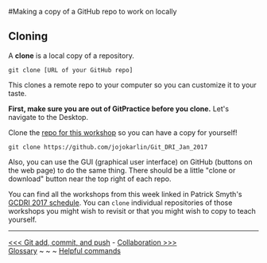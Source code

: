 #Making a copy of a GitHub repo to work on locally

## Cloning

A **clone** is a local copy of a repository.  

`git clone [URL of your GitHub repo]`

This clones a remote repo to your computer so you can customize it to your taste. 

**First, make sure you are out of GitPractice before you clone.** Let's navigate to the Desktop. 

Clone the [repo for this workshop](https://github.com/jojokarlin/Git_DRI_Jan_2017) so you can have a copy for yourself!

`git clone https://github.com/jojokarlin/Git_DRI_Jan_2017`

Also, you can use the GUI (graphical user interface) on GitHub (buttons on the web page) to do the same thing. There should be a little "clone or download" button near the top right of each repo. 

You can find all the workshops from this week linked in Patrick Smyth's [GCDRI 2017 schedule](https://github.com/smythp/gcdri_schedule_2017). You can `clone` individual repositories of those workshops you might wish to revisit or that you might wish to copy to teach yourself.


___

[<<< Git add, commit, and push](gitrefresh.md) - [Collaboration >>>](gitpullreq.md)  
[Glossary](glossary.md) ~ ~ ~ [Helpful commands](helpfulcommands.md)